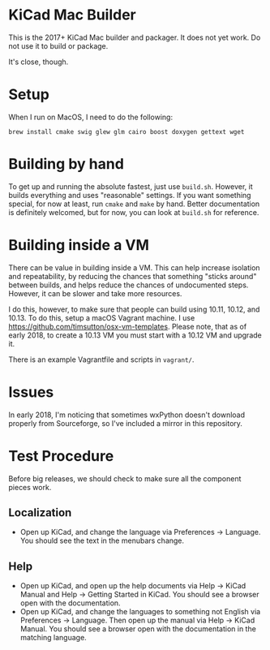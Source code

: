 KiCad Mac Builder
=================

This is the 2017+ KiCad Mac builder and packager.  It does not yet work.  Do not use it to build or package.

It's close, though.

Setup
=====
When I run on MacOS, I need to do the following:

`brew install cmake swig glew glm cairo boost doxygen gettext wget`

Building by hand
================
To get up and running the absolute fastest, just use `build.sh`.  However, it builds everything and uses "reasonable" settings.  If you want something special, for now at least, run `cmake` and `make` by hand.  Better documentation is definitely welcomed, but for now, you can look at `build.sh` for reference.

Building inside a VM
====================
There can be value in building inside a VM.  This can help increase isolation and repeatability, by reducing the chances that something "sticks around" between builds, and helps reduce the chances of undocumented steps.  However, it can be slower and take more resources.

I do this, however, to make sure that people can build using 10.11, 10.12, and 10.13.  To do this, setup a macOS Vagrant machine.  I use https://github.com/timsutton/osx-vm-templates.  Please note, that as of early 2018, to create a 10.13 VM you must start with a 10.12 VM and upgrade it.

There is an example Vagrantfile and scripts in `vagrant/`.

Issues
======
In early 2018, I'm noticing that sometimes wxPython doesn't download properly from Sourceforge, so I've included a mirror in this repository.

Test Procedure
==============
Before big releases, we should check to make sure all the component pieces work.

Localization
------------
* Open up KiCad, and change the language via Preferences -> Language.  You should see the text in the menubars change.

Help
----
* Open up KiCad, and open up the help documents via Help -> KiCad Manual and Help -> Getting Started in KiCad.  You should see a browser open with the documentation.
* Open up KiCad, and change the languages to something not English via Preferences -> Language.  Then open up the manual via Help -> KiCad Manual.  You should see a browser open with the documentation in the matching language.
